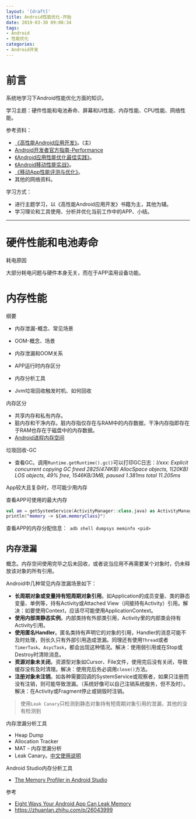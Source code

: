 ```yaml
---
layout: '[draft]'
title: Android性能优化-开始
date: 2019-03-30 09:08:34
tags:
- Android
- 性能优化
categories:
- Android开发
---
```


# 前言

系统地学习下Android性能优化方面的知识。

学习主题：硬件性能和电池寿命、屏幕和UI性能、内存性能、CPU性能、网络性能。

参考资料：

- [《高性能Android应用开发》](https://book.douban.com/subject/26891270/)。(主)
- [Android开发者官方指南-Performance](<https://developer.android.com/topic/performance>)
- [《Android应用性能优化最佳实践》](https://book.douban.com/subject/27036747/)。
- [《Android移动性能实战》](https://book.douban.com/subject/27021800/)。
- [《移动App性能评测与优化》](https://book.douban.com/subject/26891415/)。
- 其他的网络资料。

学习方式：

- 进行主题学习，以《高性能Android应用开发》书籍为主，其他为辅。
- 学习理论和工具使用、分析并优化当前工作中的APP、小结。

---

# 硬件性能和电池寿命

耗电原因

大部分耗电问题与硬件本身无关，而在于APP滥用设备功能。

# 内存性能

纲要

- 内存泄漏-概念、常见场景

- OOM-概念、场景

- 内存泄漏和OOM关系

- APP运行时内存区分

- 内存分析工具

- Jvm垃圾回收触发时机、如何回收 

内存区分

- 共享内存和私有内存。
- 脏内存和干净内存。脏内存指仅存在与RAM中的内存数据，干净内存指即存在于RAM也存在于磁盘中的内存数据。
- [Android进程内存空间](https://www.jianshu.com/p/e425e02c1eb4)

垃圾回收-GC

- 查看GC。调用`Runtime.getRuntime().gc()`可以打印GC日志：*I/xxx: Explicit concurrent copying GC freed 2825(474KB) AllocSpace objects, 1(20KB) LOS objects, 49% free, 1546KB/3MB, paused 1.381ms total 11.205ms*

App较大且复杂时，尽可能少用内存

查看APP可使用的最大内存

```kotlin
val am = getSystemService(ActivityManager::class.java) as ActivityManager
println("memory -> ${am.memoryClass}")
```

查看APP的内存分配信息：` adb shell dumpsys meminfo <pid>`

## 内存泄漏

概念。内存空间使用完毕之后未回收，或者说当应用不再需要某个对象时，仍未释放该对象的所有引用。

Android中几种常见内存泄漏场景如下：

- **长周期对象或变量持有短周期对象引用**。如Application的成员变量、类的静态变量、单例等，持有Activity或Attached View（间接持有Activity）引用。解决：如要使用Context，应该尽可能使用ApplicationContext。
- **使用内部类静态实例**。内部类持有外部类引用，Activity里的内部类会持有Activity引用。
- **使用匿名Handler**。匿名类持有声明它的对象的引用，Handler的消息可能不及时处理，则长久只有外部引用造成泄漏。同理还有使用`Thread`或者`TimerTask`、`AsycTask`，都会出现这种情况。解决：使用弱引用或在Stop或Destroy时清除消息。
- **资源对象未关闭**。资源型对象如Cursor、File文件，使用完后没有关闭，导致缓存没有及时清理。解决：使用完后务必调用`close()`方法。
- **注册对象未注销**。如各种需要回调的SystemService或观察者，如果只注册而没有注销，则可能导致泄漏。（系统好像可以自己注销系统服务，但不及时）。解决：在Activity或Fragment停止或销毁时注销。

> 使用`Leak Canary`只检测到静态对象持有短周期对象引用的泄漏，其他的没有检测到



内存泄漏分析工具

- Heap Dump
- Allocation Tracker
- MAT - 内存泄漏分析
- Leak Canary。[中文使用说明](<https://www.liaohuqiu.net/cn/posts/leak-canary-read-me/>)

Android Studio内存分析工具

- [The Memory Profiler in Android Studio](<https://developer.android.com/studio/profile/memory-profiler.html>)



参考

- [Eight Ways Your Android App Can Leak Memory](<http://blog.nimbledroid.com/2016/05/23/memory-leaks.html>)
- <https://zhuanlan.zhihu.com/p/26043999>